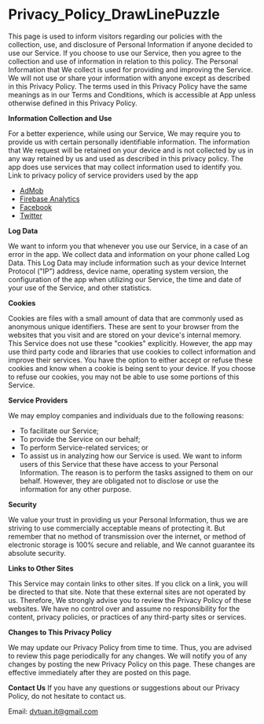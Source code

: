 # Privacy_Policy_DrawLinePuzzle
  This page is used to inform visitors regarding our policies with the collection, use, and disclosure of Personal Information if anyone decided to use our Service.
  If you choose to use our Service, then you agree to the collection and use of information in relation to this policy. The Personal Information that We collect is used for providing and improving the Service. We will not use or share your information with anyone except as described in this Privacy Policy.
  The terms used in this Privacy Policy have the same meanings as in our Terms and Conditions, which is accessible at App unless otherwise defined in this Privacy Policy.

**Information Collection and Use**

  For a better experience, while using our Service, We may require you to provide us with certain personally identifiable information. The information that We request will be retained on your device and is not collected by us in any way retained by us and used as described in this privacy policy.
  The app does use services that may collect information used to identify you.
  Link to privacy policy of service providers used by the app
* [AdMob](https://support.google.com/admob/answer/6128543?hl=en)
* [Firebase Analytics](https://firebase.google.com/policies/analytics)
* [Facebook](https://www.facebook.com/policies/)
* [Twitter](http://twitter.com/policies/)

**Log Data**

  We want to inform you that whenever you use our Service, in a case of an error in the app. We collect data and information on your phone called Log Data. This Log Data may include information such as your device Internet Protocol ("IP") address, device name, operating system version, the configuration of the app when utilizing our Service, the time and date of your use of the Service, and other statistics.

**Cookies**

  Cookies are files with a small amount of data that are commonly used as anonymous unique identifiers. These are sent to your browser from the websites that you visit and are stored on your device's internal memory.
  This Service does not use these "cookies" explicitly. However, the app may use third party code and libraries that use cookies to collect information and improve their services. You have the option to either accept or refuse these cookies and know when a cookie is being sent to your device. If you choose to refuse our cookies, you may not be able to use some portions of this Service.

**Service Providers**

  We may employ companies and individuals due to the following reasons:
*   To facilitate our Service;
*   To provide the Service on our behalf;
*   To perform Service-related services; or
*   To assist us in analyzing how our Service is used.
  We want to inform users of this Service that these have access to your Personal Information. The reason is to perform the tasks assigned to them on our behalf. However, they are obligated not to disclose or use the information for any other purpose.

**Security**

  We value your trust in providing us your Personal Information, thus we are striving to use commercially acceptable means of protecting it. But remember that no method of transmission over the internet, or method of electronic storage is 100% secure and reliable, and We cannot guarantee its absolute security.

**Links to Other Sites**

  This Service may contain links to other sites. If you click on a link, you will be directed to that site. Note that these external sites are not operated by us. Therefore, We strongly advise you to review the Privacy Policy of these websites. We have no control over and assume no responsibility for the content, privacy policies, or practices of any third-party sites or services.

**Changes to This Privacy Policy**

  We may update our Privacy Policy from time to time. Thus, you are advised to review this page periodically for any changes. We will notify you of any changes by posting the new Privacy Policy on this page. These changes are effective immediately after they are posted on this page.

**Contact Us**
  If you have any questions or suggestions about our Privacy Policy, do not hesitate to contact us.

Email: dvtuan.it@gmail.com

